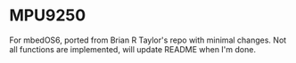 # MPU9250
For mbedOS6, ported from Brian R Taylor's repo with minimal changes.
Not all functions are implemented, will update README when I'm done.